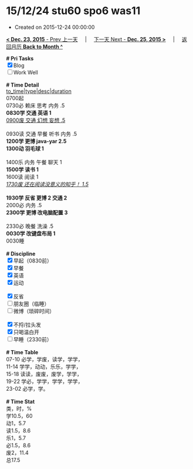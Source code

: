# 15/12/24 stu60 spo6 was11

- Created on 2015-12-24 00:00:00

[**< Dec. 23, 2015** - Prev 上一天](_archived/lifelogs/2015/12/d23.md) &nbsp; &nbsp; | &nbsp; &nbsp; [下一天 Next - **Dec. 25, 2015 >**](_archived/lifelogs/2015/12/d25.md) &nbsp; &nbsp; |  &nbsp; &nbsp; [返回月历 **Back to Month ^**](_archived/lifelogs/2015/12/index.md)
<br/><div><b># Pri Tasks</b></div><div><input checked="true" type="checkbox"/>Blog</div><div><input type="checkbox"/>Work Well</div><div><br/></div><div><b># Time Detail</b></div><div><u>to_time|type|desc|duration</u></div><div>0700起</div><div>0730必 赖床 思考 内务 .5</div><div><b>0830学 交通 英语 1</b></div><div><u>0900废 交通 幻想 妄想 .5</u></div><div><br/></div><div>0930读 交通 早餐 听书 内务 .5</div><div><b>1200学 更博 java-yar 2.5</b></div><div><b>1300动 羽毛球 1</b></div><div><br/></div><div>1400乐 内务 午餐 聊天 1</div><div><b>1500学 读书 1</b></div><div>1600读 阅读 1</div><div><u><i>1730废 还在阅读没意义的知乎！ 1.5</i></u></div><div><br/></div><div><b>1930学 反省 更博 2</b><b> 交通 2</b></div><div>2000必 内务 .5</div><div><b>2300学 更博 改电脑配置 3</b></div><div><br/></div><div>2330必 晚餐 洗澡 .5</div><div><b>0030学 改键盘布局 1</b></div><div>0030睡</div><div><br/></div><div><b># Discipline</b></div><div><input checked="true" type="checkbox"/>早起（0830前）</div><div><input checked="true" type="checkbox"/>早餐</div><div><input checked="true" type="checkbox"/>英语</div><div><input checked="true" type="checkbox"/>运动</div><div><br/></div><div><input checked="true" type="checkbox"/>反省</div><div><input type="checkbox"/>朋友圈（临睡）</div><div><input type="checkbox"/>微博（琐碎时间）</div><div><br/></div><div><input checked="true" type="checkbox"/>不捋/拉头发</div><div><input checked="true" type="checkbox"/>只喝温白开</div><div><input type="checkbox"/>早睡（2330前）</div><div><br/></div><div><b># Time Table</b></div><div>07-10 必学，学废，读学，学学，</div><div>11-14 学学，动动，乐乐，学学，</div><div>15-18 读读，废废，废学，学学，</div><div>19-22 学必，学学，学学，学学，</div><div>23-02 必学，学。</div><div><br/></div><div><b># Time Stat</b></div><div>类，时，%</div><div>学10.5，60</div><div>动1，5.7</div><div>读1.5，8.6</div><div>乐1，5.7</div><div>必1.5，8.6</div><div>废2，11.4</div><div>总17.5</div>
